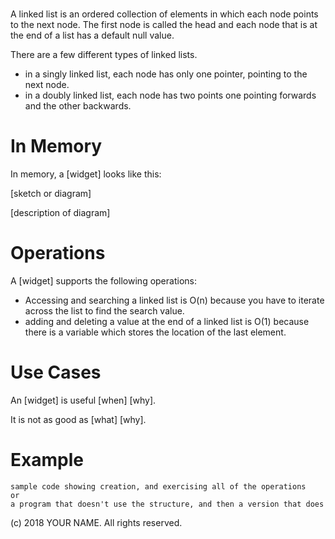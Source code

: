 # 

A linked list is an ordered collection of elements in which each node points to the next node. The first node is called the head and each node that is at the end of a list has a default null value. 

There are a few different types of linked lists.
* in a singly linked list, each node has only one pointer, pointing to the next node.
*	in a doubly linked list, each node has two points one pointing forwards and the other backwards.   



# In Memory

In memory, a \[widget\] looks like this:

\[sketch or diagram\]

\[description of diagram\]

# Operations

A \[widget\] supports the following operations:

* Accessing and searching a linked list is O(n) because you have to iterate across the list to find the search value. 
* adding and deleting a value at the end of a linked list is O(1) because there is a variable which stores the location of the last element. 

# Use Cases

An \[widget\] is useful \[when\] \[why\].

It is not as good as \[what] \[why\].

# Example

```
sample code showing creation, and exercising all of the operations
or
a program that doesn't use the structure, and then a version that does
```

(c) 2018 YOUR NAME. All rights reserved.

